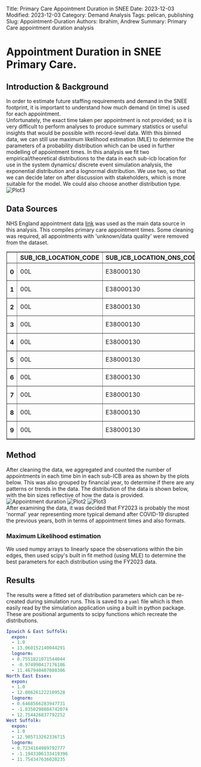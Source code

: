 Title: Primary Care Appointment Duration in SNEE
Date: 2023-12-03
Modified: 2023-12-03
Category: Demand Analysis
Tags: pelican, publishing
Slug: Appointment-Duration
Authors: Ibrahim, Andrew
Summary: Primary Care appointment duration analysis

# Appointment Duration in SNEE Primary Care.

## Introduction & Background
In order to estimate future staffing requirements and demand in the SNEE footprint, it is important to understand how much demand (in time) is used for each appointment.  
Unfortunately, the exact time taken per appointment is not provided; so it is very difficult to perform analyses to produce summary statistics or useful insights that would be possible with record-level data. With this binned data, we can still use maximum likelihood estimation (MLE) to determine the parameters of a probability distribution which can be used in further modelling of appointment times. 
In this analysis we fit two empirical/theoretical distributions to the data in each sub-icb location for use in the system dynamics/ discrete event simulation analysis, the exponential distribution and a lognormal distribution. We use two, so that we can decide later on after discussion with stakeholders, which is more suitable for the model. We could also choose another distribution type.  
![Plot3]({attach}/img/appointment_duration_4.png)



## Data Sources
NHS England appointment data [link](https://digital.nhs.uk/data-and-information/publications/statistical/appointments-in-general-practice/october-2023) was used as the main data source in this analysis. This compiles primary care appointment times. Some cleaning was required, all appointments with 'unknown/data quality' were removed from the dataset.  

<table border="1" class="dataframe">  <thead>    <tr style="text-align: right;">      <th></th>      <th>SUB_ICB_LOCATION_CODE</th>      <th>SUB_ICB_LOCATION_ONS_CODE</th>      <th>SUB_ICB_LOCATION_NAME</th>      <th>ICB_ONS_CODE</th>      <th>REGION_ONS_CODE</th>      <th>Appointment_Date</th>      <th>ACTUAL_DURATION</th>      <th>COUNT_OF_APPOINTMENTS</th>    </tr>  </thead>  <tbody>    <tr>      <th>0</th>      <td>00L</td>      <td>E38000130</td>      <td>NHS North East and North Cumbria ICB - 00L</td>      <td>E54000050</td>      <td>E40000012</td>      <td>01DEC2021</td>      <td>1-5 Minutes</td>      <td>1539</td>    </tr>    <tr>      <th>1</th>      <td>00L</td>      <td>E38000130</td>      <td>NHS North East and North Cumbria ICB - 00L</td>      <td>E54000050</td>      <td>E40000012</td>      <td>01DEC2021</td>      <td>31-60 Minutes</td>      <td>364</td>    </tr>    <tr>      <th>2</th>      <td>00L</td>      <td>E38000130</td>      <td>NHS North East and North Cumbria ICB - 00L</td>      <td>E54000050</td>      <td>E40000012</td>      <td>01DEC2021</td>      <td>Unknown / Data Quality</td>      <td>1277</td>    </tr>    <tr>      <th>3</th>      <td>00L</td>      <td>E38000130</td>      <td>NHS North East and North Cumbria ICB - 00L</td>      <td>E54000050</td>      <td>E40000012</td>      <td>01DEC2021</td>      <td>16-20 Minutes</td>      <td>730</td>    </tr>    <tr>      <th>4</th>      <td>00L</td>      <td>E38000130</td>      <td>NHS North East and North Cumbria ICB - 00L</td>      <td>E54000050</td>      <td>E40000012</td>      <td>01DEC2021</td>      <td>11-15 Minutes</td>      <td>1073</td>    </tr>    <tr>      <th>5</th>      <td>00L</td>      <td>E38000130</td>      <td>NHS North East and North Cumbria ICB - 00L</td>      <td>E54000050</td>      <td>E40000012</td>      <td>01DEC2021</td>      <td>6-10 Minutes</td>      <td>1698</td>    </tr>    <tr>      <th>6</th>      <td>00L</td>      <td>E38000130</td>      <td>NHS North East and North Cumbria ICB - 00L</td>      <td>E54000050</td>      <td>E40000012</td>      <td>01DEC2021</td>      <td>21-30 Minutes</td>      <td>619</td>    </tr>    <tr>      <th>7</th>      <td>00L</td>      <td>E38000130</td>      <td>NHS North East and North Cumbria ICB - 00L</td>      <td>E54000050</td>      <td>E40000012</td>      <td>02DEC2021</td>      <td>6-10 Minutes</td>      <td>1578</td>    </tr>    <tr>      <th>8</th>      <td>00L</td>      <td>E38000130</td>      <td>NHS North East and North Cumbria ICB - 00L</td>      <td>E54000050</td>      <td>E40000012</td>      <td>02DEC2021</td>      <td>Unknown / Data Quality</td>      <td>1391</td>    </tr>    <tr>      <th>9</th>      <td>00L</td>      <td>E38000130</td>      <td>NHS North East and North Cumbria ICB - 00L</td>      <td>E54000050</td>      <td>E40000012</td>      <td>02DEC2021</td>      <td>21-30 Minutes</td>      <td>601</td>    </tr>  </tbody></table>



## Method
After cleaning the data, we aggregated and counted the number of appointments in each time bin in each sub-ICB area as shown by the plots below. This was also grouped by financial year, to determine if there are any patterns or trends in the data. The distribution of the data is shown below, with the bin sizes reflective of how the data is provided.
![Appointment duration ]({attach}/img/appointment_duration_1.png)
![Plot2]({attach}/img/appointment_duration_2.png)
![Plot3]({attach}/img/appointment_duration_3.png)  
After examining the data, it was decided that FY2023 is probably the most 'normal' year representing more typical demand after COVID-19 disrupted the previous years, both in terms of appointment times and also formats.

### Maximum Likelihood estimation
We used numpy arrays to linearly space the observations within the bin edges, then used scipy's built in fit method (using MLE) to determine the best parameters for each distribution using the FY2023 data.


## Results
The results were a fitted set of distribution parameters which can be re-created during simulation runs. This is saved to a `yaml` file which is then easily read by the simulation application using a built in python package. These are positional arguments to scipy functions which recreate the distributions.
```yaml
Ipswich & East Suffolk:
  expon:
  - 1.0
  - 13.060152140044291
  lognorm:
  - 0.7551821071544044
  - -0.974990417176186
  - 11.467940407080306
North East Essex:
  expon:
  - 1.0
  - 12.806261222109528
  lognorm:
  - 0.6468566283947731
  - -1.8350298084742074
  - 12.754426837792252
West Suffolk:
  expon:
  - 1.0
  - 12.905713262336715
  lognorm:
  - 0.7234164989792777
  - -1.1943306133419396
  - 11.754347636020235

```

